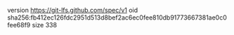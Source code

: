 version https://git-lfs.github.com/spec/v1
oid sha256:fb412ec126fdc2951d513d8bef2ac6ec0fee810db91773667381ae0c0fee68f9
size 338
